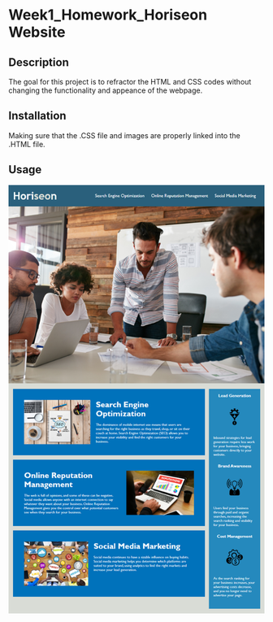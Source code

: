 # Week1_Homework_Horiseon Website

## Description
The goal for this project is to refractor the HTML and CSS codes without changing the functionality and appeance of the webpage.


## Installation
Making sure that the .CSS file and images are properly linked into the .HTML file.

## Usage

![Whole_Page](../Week1_Homework/Assets/wholepage.png)

